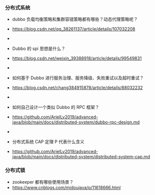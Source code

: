 ### 分布式系统
+ dubbo 负载均衡策略和集群容错策略都有哪些？动态代理策略呢？
+ https://blog.csdn.net/qq_38261137/article/details/107032208
+ 
+ Dubbo 的 spi 思想是什么？
+ https://blog.csdn.net/weixin_39388918/article/details/99549831

+
+ 如何基于 Dubbo 进行服务治理、服务降级、失败重试以及超时重试？
+ https://blog.csdn.net/chang384915878/article/details/88032232

+
+ 如何自己设计一个类似 Dubbo 的 RPC 框架？
+ https://github.com/ArielLv2019/advanced-java/blob/main/docs/distributed-system/dubbo-rpc-design.md

+
+ 分布式系统 CAP 定理 P 代表什么含义
+ https://github.com/ArielLv2019/advanced-java/blob/main/docs/distributed-system/distributed-system-cap.md

### 分布式锁
+ zookeeper 都有哪些使用场景？
+ https://www.cnblogs.com/midoujava/p/11618666.html

